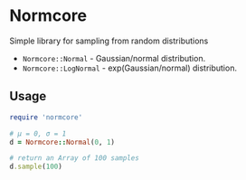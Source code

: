 # Normcore

Simple library for sampling from random distributions

- `Normcore::Normal` - Gaussian/normal distribution.
- `Normcore::LogNormal` - exp(Gaussian/normal) distribution.

## Usage


```ruby
require 'normcore'

# μ = 0, σ = 1
d = Normcore::Normal(0, 1)

# return an Array of 100 samples
d.sample(100)
```

